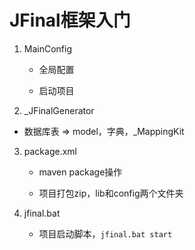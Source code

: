 # JFinal框架入门


 1. MainConfig

    * 全局配置

    * 启动项目
    
 2. _JFinalGenerator
    
* 数据库表 => model，字典，_MappingKit
    
3. package.xml

   * maven package操作

   * 项目打包zip，lib和config两个文件夹

4. jfinal.bat

   * 项目启动脚本，`jfinal.bat start`
